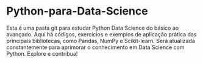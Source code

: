 # Python-para-Data-Science
Esta é uma pasta git para estudar Python Data Science do básico ao avançado. Aqui há códigos, exercícios e exemplos de aplicação prática das principais bibliotecas, como Pandas, NumPy e Scikit-learn. Será atualizada constantemente para aprimorar o conhecimento em Data Science com Python. Explore e contribua!
